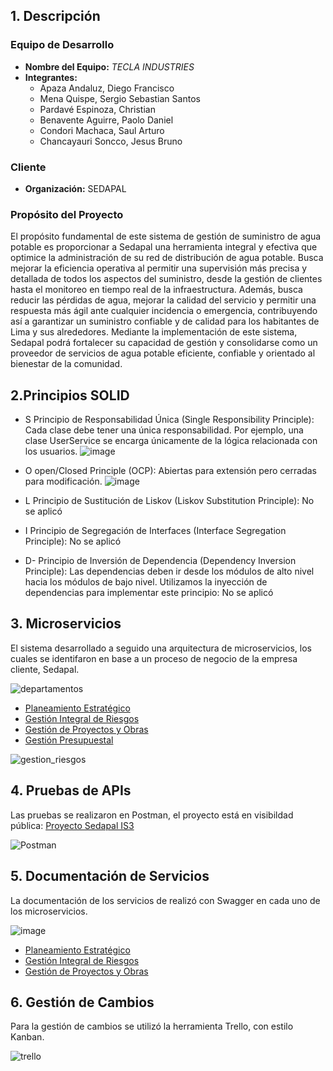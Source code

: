 
## 1. Descripción

### Equipo de Desarrollo
- **Nombre del Equipo:** _TECLA INDUSTRIES_
- **Integrantes:**
  - Apaza Andaluz, Diego Francisco
  - Mena Quispe, Sergio Sebastian Santos
  - Pardavé Espinoza, Christian
  - Benavente Aguirre, Paolo Daniel 
  - Condori Machaca, Saul Arturo
  - Chancayauri Soncco, Jesus Bruno

### Cliente
- **Organización:** SEDAPAL

### Propósito del Proyecto

El propósito fundamental de este sistema de gestión de suministro de agua potable es proporcionar a Sedapal una herramienta integral y efectiva que optimice la administración de su red de distribución de agua potable. Busca mejorar la eficiencia operativa al permitir una supervisión más precisa y detallada de todos los aspectos del suministro, desde la gestión de clientes hasta el monitoreo en tiempo real de la infraestructura. Además, busca reducir las pérdidas de agua, mejorar la calidad del servicio y permitir una respuesta más ágil ante cualquier incidencia o emergencia, contribuyendo así a garantizar un suministro confiable y de calidad para los habitantes de Lima y sus alrededores. Mediante la implementación de este sistema, Sedapal podrá fortalecer su capacidad de gestión y consolidarse como un proveedor de servicios de agua potable eficiente, confiable y orientado al bienestar de la comunidad.



## 2.Principios SOLID
- S  Principio de Responsabilidad Única (Single Responsibility Principle): Cada clase debe tener una única responsabilidad. Por ejemplo, una clase UserService se encarga únicamente de la lógica relacionada con los usuarios.
![image](https://github.com/user-attachments/assets/b5ac7c43-d446-4ca1-8277-e01f6f9d3d8b)

- O open/Closed Principle (OCP): Abiertas para extensión pero cerradas para modificación.
  ![image](https://github.com/user-attachments/assets/4020b96a-1629-41bd-a3f6-2ac8e045829f)
  
- L Principio de Sustitución de Liskov (Liskov Substitution Principle): No se aplicó

- I Principio de Segregación de Interfaces (Interface Segregation Principle): No se aplicó
  
- D- Principio de Inversión de Dependencia (Dependency Inversion Principle): Las dependencias deben ir desde los módulos de alto nivel hacia los módulos de bajo nivel. Utilizamos la inyección de dependencias para implementar este principio: No se aplicó


## 3. Microservicios

El sistema desarrollado a seguido una arquitectura de microservicios, los cuales se identifaron en base a un proceso de negocio de la empresa cliente, Sedapal.

![departamentos](https://github.com/user-attachments/assets/debe27cc-3f3d-4e59-8580-57f348da97c5)

- [Planeamiento Estratégico](https://github.com/smenaquispe/ISIII/tree/sergio_mena?tab=readme-ov-file)
- [Gestión Integral de Riesgos](https://github.com/smenaquispe/ISIII/tree/christian_pardave?tab=readme-ov-file)
- [Gestión de Proyectos y Obras](https://github.com/smenaquispe/ISIII/tree/bruno/gestion_proyectos)
- [Gestión Presupuestal](https://github.com/smenaquispe/ISIII/tree/saul_condori)

![gestion_riesgos](https://github.com/user-attachments/assets/c86d4d24-1999-4bab-9c1b-90185519ce25)

## 4. Pruebas de APIs

Las pruebas se realizaron en Postman, el proyecto está en visibildad pública: [Proyecto Sedapal IS3](https://www.postman.com/tecla-industries/workspace/proyecto-sedapal-is3/overview)

![Postman](https://github.com/user-attachments/assets/9dad5d78-58c9-4401-a10d-5376b400ff19)


## 5. Documentación de Servicios

La documentación de los servicios de realizó con Swagger en cada uno de los microservicios.

![image](https://github.com/user-attachments/assets/92597c6e-bc53-4fbb-a114-da86a1d59d3f)

- [Planeamiento Estratégico](https://github.com/smenaquispe/ISIII/tree/sergio_mena?tab=readme-ov-file)
- [Gestión Integral de Riesgos](https://github.com/smenaquispe/ISIII/tree/christian_pardave?tab=readme-ov-file)
- [Gestión de Proyectos y Obras](https://github.com/smenaquispe/ISIII/tree/bruno/gestion_proyectos)


## 6. Gestión de Cambios

Para la gestión de cambios se utilizó la herramienta Trello, con estilo Kanban.

![trello](https://github.com/user-attachments/assets/3263652a-6595-48ea-be48-e7bacb6f1d90)


